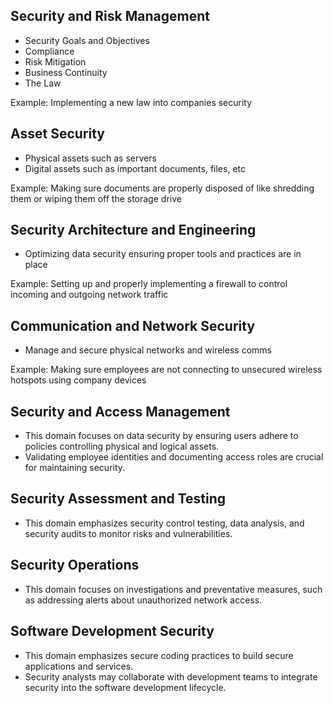 ## Security and Risk Management

- Security Goals and Objectives
- Compliance
- Risk Mitigation
- Business Continuity
- The Law

Example: Implementing a new law into companies security
## Asset Security

- Physical assets such as servers
- Digital assets such as important documents, files, etc

Example: Making sure documents are properly disposed of like shredding them or wiping them off the storage drive
## Security Architecture and Engineering

- Optimizing data security ensuring proper tools and practices are in place

Example: Setting up and properly implementing a firewall to control incoming and outgoing network traffic

## Communication and Network Security

- Manage and secure physical networks and wireless comms

Example: Making sure employees are not connecting to unsecured wireless hotspots using company devices

## Security and Access Management

- This domain focuses on data security by ensuring users adhere to policies controlling physical and logical assets.
- Validating employee identities and documenting access roles are crucial for maintaining security.

## Security Assessment and Testing 

- This domain emphasizes security control testing, data analysis, and security audits to monitor risks and vulnerabilities.

## Security Operations

-  This domain focuses on investigations and preventative measures, such as addressing alerts about unauthorized network access.

## Software Development Security

- This domain emphasizes secure coding practices to build secure applications and services.
- Security analysts may collaborate with development teams to integrate security into the software development lifecycle.